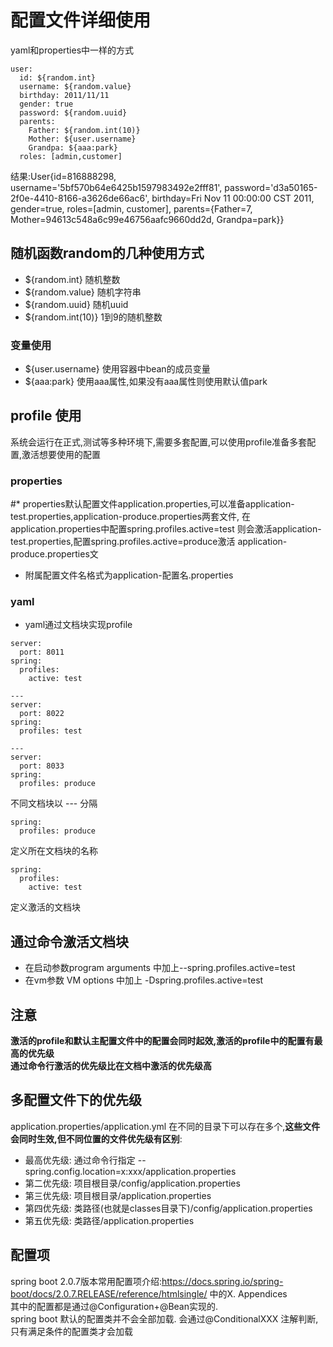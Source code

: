 # 配置文件详细使用
yaml和properties中一样的方式
```
user:
  id: ${random.int}
  username: ${random.value}
  birthday: 2011/11/11
  gender: true
  password: ${random.uuid}
  parents:
    Father: ${random.int(10)}
    Mother: ${user.username}
    Grandpa: ${aaa:park}
  roles: [admin,customer]
```
结果:User{id=816888298, username='5bf570b64e6425b1597983492e2fff81', password='d3a50165-2f0e-4410-8166-a3626de66ac6', 
birthday=Fri Nov 11 00:00:00 CST 2011, gender=true, roles=[admin, customer], parents={Father=7, 
Mother=94613c548a6c99e46756aafc9660dd2d, Grandpa=park}}
## 随机函数random的几种使用方式
* ${random.int} 随机整数
* ${random.value} 随机字符串
* ${random.uuid} 随机uuid
* ${random.int(10)} 1到9的随机整数
### 变量使用
* ${user.username} 使用容器中bean的成员变量
* ${aaa:park} 使用aaa属性,如果没有aaa属性则使用默认值park
## profile 使用
系统会运行在正式,测试等多种环境下,需要多套配置,可以使用profile准备多套配置,激活想要使用的配置
### properties
#* properties默认配置文件application.properties,可以准备application-test.properties,application-produce.properties两套文件,
在application.properties中配置spring.profiles.active=test 则会激活application-test.properties,配置spring.profiles.active=produce激活
application-produce.properties文
* 附属配置文件名格式为application-配置名.properties
### yaml
* yaml通过文档块实现profile
```
server:
  port: 8011
spring:
  profiles:
    active: test
  
---
server:
  port: 8022
spring:
  profiles: test
  
---
server:
  port: 8033
spring:
  profiles: produce
```
不同文档块以 --- 分隔
```
spring:
  profiles: produce 
```
定义所在文档块的名称
```
spring:
  profiles:
    active: test
```
定义激活的文档块
## 通过命令激活文档块
* 在启动参数program arguments 中加上--spring.profiles.active=test
* 在vm参数 VM options 中加上 -Dspring.profiles.active=test
## 注意
**激活的profile和默认主配置文件中的配置会同时起效,激活的profile中的配置有最高的优先级**  
**通过命令行激活的优先级比在文档中激活的优先级高**
## 多配置文件下的优先级
application.properties/application.yml 在不同的目录下可以存在多个,**这些文件会同时生效,但不同位置的文件优先级有区别**:
* 最高优先级: 通过命令行指定 --spring.config.location=x:xxx/application.properties
* 第二优先级: 项目根目录/config/application.properties
* 第三优先级: 项目根目录/application.properties
* 第四优先级: 类路径(也就是classes目录下)/config/application.properties
* 第五优先级: 类路径/application.properties
## 配置项
spring boot 2.0.7版本常用配置项介绍:https://docs.spring.io/spring-boot/docs/2.0.7.RELEASE/reference/htmlsingle/ 中的X. Appendices  
其中的配置都是通过@Configuration+@Bean实现的.  
spring boot 默认的配置类并不会全部加载. 会通过@ConditionalXXX 注解判断,只有满足条件的配置类才会加载
